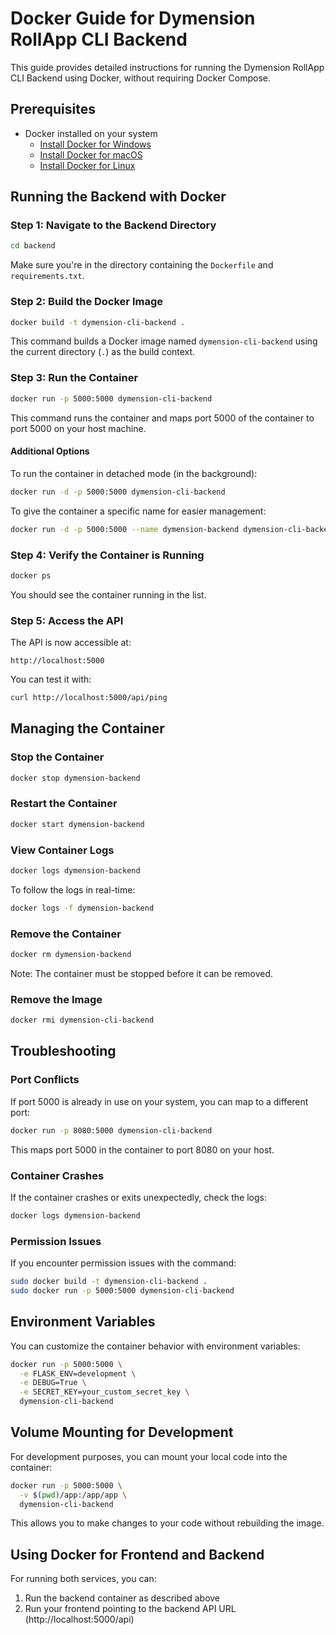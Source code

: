 # Docker Guide for Dymension RollApp CLI Backend

This guide provides detailed instructions for running the Dymension RollApp CLI Backend using Docker, without requiring Docker Compose.

## Prerequisites

- Docker installed on your system
  - [Install Docker for Windows](https://docs.docker.com/desktop/install/windows-install/)
  - [Install Docker for macOS](https://docs.docker.com/desktop/install/mac-install/)
  - [Install Docker for Linux](https://docs.docker.com/engine/install/)

## Running the Backend with Docker

### Step 1: Navigate to the Backend Directory

```bash
cd backend
```

Make sure you're in the directory containing the `Dockerfile` and `requirements.txt`.

### Step 2: Build the Docker Image

```bash
docker build -t dymension-cli-backend .
```

This command builds a Docker image named `dymension-cli-backend` using the current directory (`.`) as the build context.

### Step 3: Run the Container

```bash
docker run -p 5000:5000 dymension-cli-backend
```

This command runs the container and maps port 5000 of the container to port 5000 on your host machine.

#### Additional Options

To run the container in detached mode (in the background):

```bash
docker run -d -p 5000:5000 dymension-cli-backend
```

To give the container a specific name for easier management:

```bash
docker run -d -p 5000:5000 --name dymension-backend dymension-cli-backend
```

### Step 4: Verify the Container is Running

```bash
docker ps
```

You should see the container running in the list.

### Step 5: Access the API

The API is now accessible at:

```
http://localhost:5000
```

You can test it with:

```bash
curl http://localhost:5000/api/ping
```

## Managing the Container

### Stop the Container

```bash
docker stop dymension-backend
```

### Restart the Container

```bash
docker start dymension-backend
```

### View Container Logs

```bash
docker logs dymension-backend
```

To follow the logs in real-time:

```bash
docker logs -f dymension-backend
```

### Remove the Container

```bash
docker rm dymension-backend
```

Note: The container must be stopped before it can be removed.

### Remove the Image

```bash
docker rmi dymension-cli-backend
```

## Troubleshooting

### Port Conflicts

If port 5000 is already in use on your system, you can map to a different port:

```bash
docker run -p 8080:5000 dymension-cli-backend
```

This maps port 5000 in the container to port 8080 on your host.

### Container Crashes

If the container crashes or exits unexpectedly, check the logs:

```bash
docker logs dymension-backend
```

### Permission Issues

If you encounter permission issues with the command:

```bash
sudo docker build -t dymension-cli-backend .
sudo docker run -p 5000:5000 dymension-cli-backend
```

## Environment Variables

You can customize the container behavior with environment variables:

```bash
docker run -p 5000:5000 \
  -e FLASK_ENV=development \
  -e DEBUG=True \
  -e SECRET_KEY=your_custom_secret_key \
  dymension-cli-backend
```

## Volume Mounting for Development

For development purposes, you can mount your local code into the container:

```bash
docker run -p 5000:5000 \
  -v $(pwd)/app:/app/app \
  dymension-cli-backend
```

This allows you to make changes to your code without rebuilding the image.

## Using Docker for Frontend and Backend

For running both services, you can:

1. Run the backend container as described above
2. Run your frontend pointing to the backend API URL (http://localhost:5000/api) 